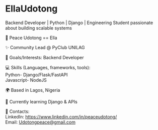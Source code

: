 # EllaUdotong<br>
Backend Developer | Python | Django | Engineering Student passionate about building scalable systems <br>

👋 Peace Udotong == Ella<br>

✨ Community Lead @ PyClub UNILAG <br>
  
🎯 Goals/Interests: Backend Developer<br>

💻 Skills (Languages, frameworks, tools):<br>
          Python- Django/Flask/FastAPI  <br>
          Javascript- NodeJS<br>

🌍 Based in Lagos, Nigeria<br>

🌱 Currently learning Django & APIs<br>

💬 Contacts: <br>
					LinkedIn:   https://www.linkedin.com/in/peaceudotong/ <br>
		 			Email:      Udotongpeace@gmail.com
